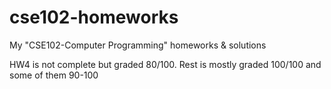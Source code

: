 # cse102-homeworks
My "CSE102-Computer Programming" homeworks &amp; solutions

HW4 is not complete but graded 80/100. Rest is mostly graded 100/100 and some of them 90-100
